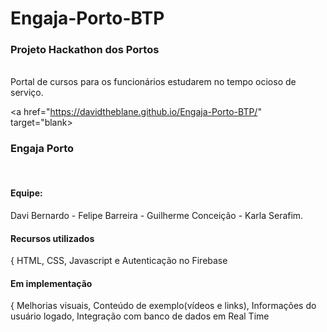 # Engaja-Porto-BTP

<h3>Projeto Hackathon dos Portos</h3>
<br>
Portal de cursos para os funcionários estudarem no tempo ocioso de serviço.
<br>

<a href="https://davidtheblane.github.io/Engaja-Porto-BTP/" target="blank><h3>Engaja Porto</h3></a> <br>

<h4>Equipe:</h4>
Davi Bernardo -
Felipe Barreira -
Guilherme Conceição -
Karla Serafim.
<br>
<h4>Recursos utilizados</h4>{
HTML, CSS, Javascript e Autenticação no Firebase
<br>
<h4>Em implementação</h4>{
Melhorias visuais, 
Conteúdo de exemplo(vídeos e links), 
Informações do usuário logado, 
Integração com banco de dados em Real Time
